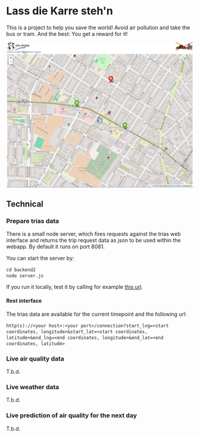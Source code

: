 # Lass die Karre steh'n

This is a project to help you save the world! Avoid air pollution and take the bus or tram. And the best: You get a reward for it!

![screenshot](branding/screenshot.PNG)

## Technical

### Prepare trias data

There is a small node server, which fires requests against the trias web interface and returns the trip request data as json to be used within the webapp. By default it runs on port 8081.

You can start the server by:

    cd backend2
    node server.js

If you run it locally, test it by calling for example [this url](http://localhost:8081/connection?start_lng=13.751272&start_lat=51.073372&end_lng=13.733651&end_lat=51.039059).

#### Rest interface

The trias data are available for the current timepoint and the following url:

    http(s)://<your host>:<your port>/connection?start_lng=<start coordinates, longitude>&start_lat=<start coordinates, latitude>&end_lng=<end coordinates, longitude>&end_lat=<end coordinates, latitude>

### Live air quality data

T.b.d.

### Live weather data

T.b.d.

### Live prediction of air quality for the next day

T.b.d.
